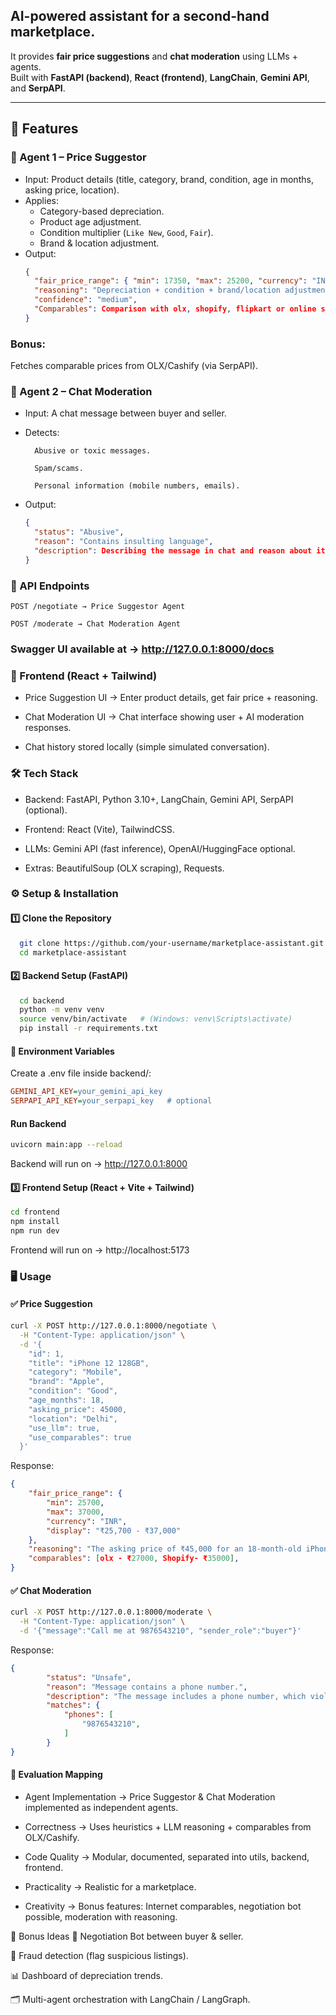 

## AI-powered assistant for a second-hand marketplace.  
It provides **fair price suggestions** and **chat moderation** using LLMs + agents.  
Built with **FastAPI (backend)**, **React (frontend)**, **LangChain**, **Gemini API**, and **SerpAPI**.

---

## 🚀 Features

### 🔹 Agent 1 – Price Suggestor
- Input: Product details (title, category, brand, condition, age in months, asking price, location).
- Applies:
  - Category-based depreciation.
  - Product age adjustment.
  - Condition multiplier (`Like New`, `Good`, `Fair`).
  - Brand & location adjustment.
- Output:
  ```json
  {
    "fair_price_range": { "min": 17350, "max": 25200, "currency": "INR", "display": "₹17,350 - ₹25,200" },
    "reasoning": "Depreciation + condition + brand/location adjustments",
    "confidence": "medium",
    "Comparables": Comparison with olx, shopify, flipkart or online shopping sites,
  }

### Bonus:
 Fetches comparable prices from OLX/Cashify (via SerpAPI).

### 🔹 Agent 2 – Chat Moderation
* Input: A chat message between buyer and seller.

* Detects:

        Abusive or toxic messages.

        Spam/scams.

        Personal information (mobile numbers, emails).

* Output:

  ```json
  {
    "status": "Abusive",
    "reason": "Contains insulting language",
    "description": Describing the message in chat and reason about it and status of it,
  }

### 🔹 API Endpoints
    POST /negotiate → Price Suggestor Agent

    POST /moderate → Chat Moderation Agent

### Swagger UI available at → http://127.0.0.1:8000/docs

### 🔹 Frontend (React + Tailwind)
* Price Suggestion UI → Enter product details, get fair price + reasoning.

* Chat Moderation UI → Chat interface showing user + AI moderation responses.

* Chat history stored locally (simple simulated conversation).

### 🛠️ Tech Stack
* Backend: FastAPI, Python 3.10+, LangChain, Gemini API, SerpAPI (optional).

* Frontend: React (Vite), TailwindCSS.

* LLMs: Gemini API (fast inference), OpenAI/HuggingFace optional.

* Extras: BeautifulSoup (OLX scraping), Requests.

### ⚙️ Setup & Installation
#### 1️⃣ Clone the Repository
  ```bash
    git clone https://github.com/your-username/marketplace-assistant.git
    cd marketplace-assistant
```
#### 2️⃣ Backend Setup (FastAPI)
  ```bash
    cd backend
    python -m venv venv
    source venv/bin/activate   # (Windows: venv\Scripts\activate)
    pip install -r requirements.txt
  ```
#### 🔑 Environment Variables
Create a .env file inside backend/:

```ini
GEMINI_API_KEY=your_gemini_api_key
SERPAPI_API_KEY=your_serpapi_key   # optional
```
#### Run Backend
```bash
uvicorn main:app --reload
```
Backend will run on → http://127.0.0.1:8000


#### 3️⃣ Frontend Setup (React + Vite + Tailwind)
```bash
cd frontend
npm install
npm run dev
```
Frontend will run on → http://localhost:5173

### 🖥️ Usage
#### ✅ Price Suggestion
```bash
curl -X POST http://127.0.0.1:8000/negotiate \
  -H "Content-Type: application/json" \
  -d '{
    "id": 1,
    "title": "iPhone 12 128GB",
    "category": "Mobile",
    "brand": "Apple",
    "condition": "Good",
    "age_months": 18,
    "asking_price": 45000,
    "location": "Delhi",
    "use_llm": true,
    "use_comparables": true
  }'
```
Response:

```json
{
    "fair_price_range": {
        "min": 25700,
        "max": 37000,
        "currency": "INR",
        "display": "₹25,700 - ₹37,000"
    },
    "reasoning": "The asking price of ₹45,000 for an 18-month-old iPhone 12 (128GB) in good condition is significantly higher than the fair price range of ₹25,700 to ₹37,000.  Since there are no comparable listings, this suggests the seller's price is inflated.  A more reasonable asking price would fall within or slightly above the heuristic range, perhaps ₹37,000 to ₹40,000.",
    "comparables": [olx - ₹27000, Shopify- ₹35000],
}
```
#### ✅ Chat Moderation
```bash
curl -X POST http://127.0.0.1:8000/moderate \
  -H "Content-Type: application/json" \
  -d '{"message":"Call me at 9876543210", "sender_role":"buyer"}'

  ```
Response:

```json
{
        "status": "Unsafe",
        "reason": "Message contains a phone number.",
        "description": "The message includes a phone number, which violates our policy against sharing personal contact information.  Please remove the phone number to continue.  This helps protect user privacy.",
        "matches": {
            "phones": [
                "9876543210",
            ]
        }
}
```
#### 🎯 Evaluation Mapping
* Agent Implementation → Price Suggestor & Chat Moderation implemented as independent agents.

* Correctness → Uses heuristics + LLM reasoning + comparables from OLX/Cashify.

* Code Quality → Modular, documented, separated into utils, backend, frontend.

* Practicality → Realistic for a marketplace.

* Creativity → Bonus features: Internet comparables, negotiation bot possible, moderation with reasoning.

📌 Bonus Ideas
🤝 Negotiation Bot between buyer & seller.

🚫 Fraud detection (flag suspicious listings).

📊 Dashboard of depreciation trends.

🗂️ Multi-agent orchestration with LangChain / LangGraph.
